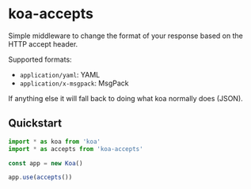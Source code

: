 # koa-accepts


Simple middleware to change the format of your response based on the HTTP accept header.

Supported formats:

  * `application/yaml`: YAML
  * `application/x-msgpack`: MsgPack

If anything else it will fall back to doing what koa normally does (JSON).

## Quickstart

```ts
import * as koa from 'koa'
import * as accepts from 'koa-accepts'

const app = new Koa()

app.use(accepts())
```